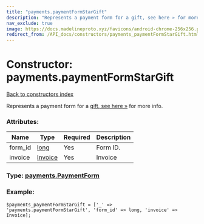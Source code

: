 ```yaml
---
title: "payments.paymentFormStarGift"
description: "Represents a payment form for a gift, see here » for more info."
nav_exclude: true
image: https://docs.madelineproto.xyz/favicons/android-chrome-256x256.png
redirect_from: /API_docs/constructors/payments_paymentFormStarGift.html
---
```

# Constructor: payments.paymentFormStarGift  
[Back to constructors index](/API_docs/constructors/index.html)



Represents a payment form for a [gift, see here »](https://core.telegram.org/api/gifts) for more info.

### Attributes:

| Name     |    Type       | Required | Description |
|----------|---------------|----------|-------------|
|form\_id|[long](/API_docs/types/long.html) | Yes|Form ID.|
|invoice|[Invoice](/API_docs/types/Invoice.html) | Yes|Invoice|



### Type: [payments.PaymentForm](/API_docs/types/payments.PaymentForm.html)


### Example:

```
$payments_paymentFormStarGift = ['_' => 'payments.paymentFormStarGift', 'form_id' => long, 'invoice' => Invoice];
```  
